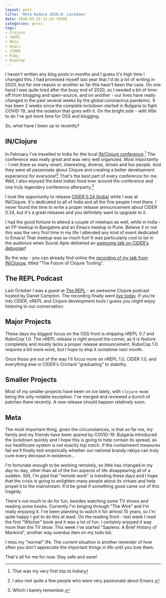 ```yaml
---
layout: post
title: 'Meta Reduce 2020.0: Lockdown'
date: 2020-03-25 13:14 +0200
categories: posts
tags:
- Clojure
- nREPL
- Meta
- Emacs
- CIDER
- Ruby
- RuboCop
---
```


I haven't written any blog posts in months and I guess it's high time I changed this.
I had promised myself last year that I'd do a lot of writing in 2020, but for one reason or another so far
this hasn't been the case.
On one hand I was quite tired after the busy end of 2020, so I needed a bit of time-off from
blogging and open-source, and on another - our lives have really changed in the past several weeks by
the global coronavirus pandemic.
It has been 2 weeks since the complete lockdown started in Bulgaria to fight COVID-19, and the isolation that goes with it.
On the bright side - with little to do I've got more time for OSS and blogging.

So, what have I been up to recently?

## IN/Clojure

In February I've travelled to India for the local [IN/Clojure conference](https://inclojure.org/).[^1] The conference was really great
and was very well organized. Most importantly - I met there so many smart, interesting, diverse, driven and fun people. And they were
all passionate about Clojure and creating a better development experience for everyone![^2]
That's the best part of every conference for me. Well, I also enjoyed the best Indian food ever around the
conference and one truly legendary conference afterparty.[^3]

I took the opportunity to release [CIDER 0.24 (India)](https://github.com/clojure-emacs/cider/releases/tag/v0.24.0) while I was at IN/Clojure. It's dedicated to all of India and all the fine people I met there. I never found the time to
write a proper release announcement about CIDER 0.24, but it's a great releases and you definitely want to upgrade to it.

I had the good fortune to attend a couple of meetups as well, while in India - an FP meetup in Bangalore and an Emacs
meetup in Pune. Believe it or not this was the very first time in my life I attended any kind of
event dedicated to Emacs! That meetup was so much fun! It was particularly cool to be in the audience
when Suvrat Apte delivered an [awesome talk on CIDER's debugger](https://drive.google.com/open?id=1YhnPBJOXbUzXfVOEojICFTwhCt_3u6Ss)!

By the way - you can already find online the [recording of my talk from IN/Clojure](https://www.youtube.com/watch?v=dZ4xczP5zDI), titled
"The Future of Clojure Tooling".

## The REPL Podcast

Last October I was a guest at [The REPL](https://www.therepl.net/) - an awesome Clojure podcast hosted by Daniel Compton.
The recording finally went [live today](https://www.therepl.net/episodes/34/). If you're into CIDER, nREPL and
Clojure development tools I guess you might enjoy listening to our conversation.

## Major Projects

These days my biggest focus on the OSS front is shipping nREPL 0.7 and RuboCop 1.0.
The nREPL release is right around the corner, as it is feature completely and mostly lacks a proper release announcement.
RuboCop 1.0 requires a bit more work, but I hope to ship it sometime next month.

Once those are out of the way I'll focus more on nREPL 1.0, CIDER 1.0, and everything else in CIDER's Orchard "graduating"
to stability.

## Smaller Projects

Most of my smaller projects have been on ice lately, with `clojure-mode` being the only notable exception.
I've merged and reviewed a bunch of patches there recently. A new release should happen relatively soon.

## Meta

The most important thing, given the circumstances, is that so far me, my family and my friends have been spared
by COVID-19. Bulgaria introduced the lockdown quickly and I hope this is going to help contain its spread, as our healthcare system
is not exactly top notch. If the containment measures fail we'll finally test empirically whether our national brandy
rakiya can truly cure every decease in existence...

I'm fortunate enough to be working remotely, so little has changed in my day-to-day, other than all of the fun
aspects of life disappearing all of a sudden. Still, I'm glad that "remote work" is trending these days and I hope
that the crisis is going to enlighten many people about its virtues and help propel it to the mainstream.
It'd be great if something good came out of this tragedy.

There's not much to do for fun, besides watching some TV shows and reading some books.
Currently I'm binging through "The Wire" and I'm really enjoying it. I've been planning to watch it for almost
15 years, so I'm quite happy I got to do this at least. On the reading front - last week I read the first
"Witcher" book and it was a lot of fun. I certainly enjoyed it way more than the TV show. This week I've
started "Sapiens: A Brief History of Mankind", another way overdue item on my todo list.

I miss my "normal" life. The current situation is another reminder of how often you don't appreciate the important
things in life until you lose them.

That's all for me for now. Stay safe and sane!

[^1]: That was my very first trip to India!
[^2]: I also met quite a few people who were very passionate about Emacs.
[^3]: Which I barely remember.
